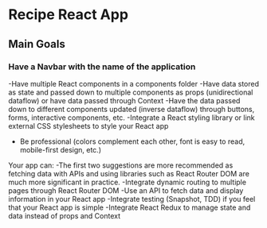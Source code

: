 # Recipe React App

## Main Goals
### Have a Navbar with the name of the application
-Have multiple React components in a components folder
-Have data stored as state and passed down to multiple components as props (unidirectional dataflow) or have data passed through Context
-Have the data passed down to different components updated (inverse dataflow) through buttons, forms, interactive components, etc.
-Integrate a React styling library or link external CSS stylesheets to style your React app
* Be professional (colors complement each other, font is easy to read, mobile-first design, etc.)

Your app can:
-The first two suggestions are more recommended as fetching data with APIs and using libraries such as React Router DOM are much more significant in practice.
-Integrate dynamic routing to multiple pages through React Router DOM
-Use an API to fetch data and display information in your React app
-Integrate testing (Snapshot, TDD) if you feel that your React app is simple
-Integrate React Redux to manage state and data instead of props and Context

